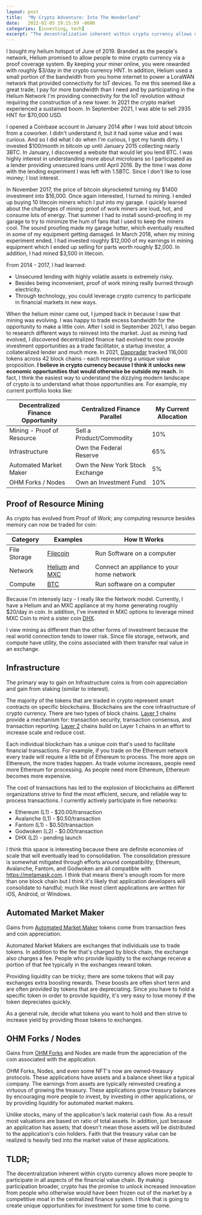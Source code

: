 ```yaml
---
layout: post
title:  "My Crypto Adventure: Into The Wonderland"
date:   2022-02-05 19:15:59 -0600
categories: [investing, tech]
excerpt: "The decentralization inherent within crypto currency allows more people to participate in all aspects of the financial value chain.  By making participation broader, crypto has the promise to unlock increased innovation from people who otherwise would have been frozen out of the market by a competitive moat in the centralized finance system.  I think that is going to create unique opportunities for investment for some time to come."
---
```

I bought my helium hotspot of June of 2019.  Branded as the people's network, Helium promised to allow people to mine crypto currency via a proof coverage system.  By keeping your miner online, you were rewarded with roughly $3/day in the crypto currency HNT.  In addition, Helium used a small portion of the bandwidth from you home internet to power a LoraWAN network that provided connectivity for IoT devices.  To me this seemed like a great trade; I pay for more bandwidth than I need and by participating in the Helium Network I'm providing connectivity for the IoT revolution without requiring the construction of a new tower.  In 2021 the crypto market experienced a sustained boom.  In September 2021, I was able to sell 2935 HNT for $70,000 USD.  

I opened a Coinbase account in January 2014 after I was told about bitcoin from a coworker.  I didn't understand it, but it had some value and I was curious.  And so I did what I do when I'm curious, I got my hands dirty.  I invested $100/month in bitcoin up until January 2015 collecting nearly 3BTC.  In January, I discovered a website that would let you lend BTC.  I was highly interest in understanding more about microloans so I participated as a lender providing unsecured loans until April 2016.  By the time I was done with the lending experiment I was left with 1.5BTC.  Since I don't like to lose money; I lost interest.  

In November 2017, the price of bitcoin skyrocketed turning my $1400 investment into $16,000.  Once again interested, I turned to mining.  I ended up buying 10 litecoin miners which I put into my garage.  I quickly learned about the challenges of mining: proof of work miners are loud, hot, and consume lots of energy.  That summer I had to install sound-proofing in my garage to try to minimize the hum of fans that I used to keep the miners cool.  The sound proofing made my garage hotter, which eventually resulted in some of my equipment getting damaged.  In March 2018, when my mining experiment ended, I had invested roughly $12,000 of my earnings in mining equipment which I ended up selling for parts worth roughly $2,000.  In addition, I had mined $3,500 in litecoin.

From 2014 - 2017, I had learned:
- Unsecured lending with highly volatile assets is extremely risky.
- Besides being inconvenient, proof of work mining really burned through electricity.
- Through technology, you could leverage crypto currency to participate in financial markets in new ways.

When the helium miner came out, I jumped back in because I saw that mining was evolving.  I was happy to trade excess bandwidth for the opportunity to make a little coin.  After I sold in September 2021, I also began to research different ways to reinvest into the market.  Just as mining had evolved, I discovered decentralized finance had evolved to now provide investment opportunities as a trade facilitator, a startup investor, a collateralized lender and much more.  In 2021, [Dappradar](https://dappradar.com/blog/category/reports) tracked 116,000 tokens across 42 block chains - each representing a unique value proposition.  **I believe in crypto currency because I think it unlocks new economic opportunities that would otherwise be outside my reach.**  In fact, I think the easiest way to understand the dizzying modern landscape of crypto is to understand what those opportunities are.  For example, my current portfolio looks like:

| Decentralized Finance Opportunity | Centralized Finance Parallel | My Current Allocation |
| --- | --- | --- |
| Mining - Proof of Resource | Sell a Product/Commodity | 10% |
| Infrastructure | Own the Federal Reserve |  65% |
| Automated Market Maker | Own the New York Stock Exchange | 5% |
| OHM Forks / Nodes | Own an Investment Fund | 10% |

## Proof of Resource Mining
As crypto has evolved from Proof of Work; any computing resource besides memory can now be traded for coin:

| Category | Examples | How It Works |
| --- | --- | --- |
| File Storage | [Filecoin](https://www.coingecko.com/en/coins/filecoin) | Run Software on a computer |
| Network | [Helium](https://www.coingecko.com/en/coins/helium) and [MXC](https://www.coingecko.com/en/coins/mxc) | Connect an appliance to your home network |
| Compute | [BTC](https://www.coingecko.com/en/coins/bitcoin) | Run software on a computer |

Because I'm intensely lazy - I really like the Network model.  Currently, I have a Helium and an MXC appliance at my home generating roughly $20/day in coin.  In addition, I've invested in MXC options to leverage mined MXC Coin to mint a sister coin [DHX](https://www.coingecko.com/en/coins/datahighway).

I view mining as different than the other forms of investment because the real world connection tends to lower risk.  Since file storage, network, and compute have utility, the coins associated with them transfer real value in an exchange.  

## Infrastructure
The primary way to gain on Infrastructure coins is from coin appreciation and gain from staking (similar to interest).

The majority of the tokens that are traded in crypto represent smart contracts on specific blockchains.  Blockchains are the core infrastructure of crypto currency.  There are two types of block chains.  [Layer 1](https://www.binance.com/en/blog/fiat/layer-1-blockchain-tokens-everything-you-need-to-know-421499824684903155) chains provide a mechanism for: transaction security, transaction consensus, and transaction reporting.  [Layer 2](https://learn.bybit.com/blockchain/blockchain-layer-1-vs-layer-2) chains build on Layer 1 chains in an effort to increase scale and reduce cost.  

Each individual blockchain has a unique coin that's used to facilitate financial transactions.  For example, if you trade on the Ethereum network every trade will require a little bit of Ethereum to process.  The more apps on Ethereum, the more trades happen.  As trade volume increases, people need more Ethereum for processing.  As people need more Ethereum, Ethereum becomes more expensive.  

The cost of transactions has led to the explosion of blockchains as different organizations strive to find the most efficient, secure, and reliable way to process transactions.  I currently actively participate in five networks:
- Ethereum (L1) - $20.00/transaction
- Avalanche (L1) - $0.50/transaction
- Fantom (L1) - $0.50/transaction
- Godwoken (L2) - $0.00/transaction
- DHX (L2) - pending launch

I think this space is interesting because there are definite economies of scale that will eventually lead to consolidation.  The consolidation pressure is somewhat mitigated through efforts around compatibility; Ethereum, Avalanche, Fantom, and Godwoken are all compatible with <https://metamask.com>.  I think that means there's enough room for more than one block chain but I think it's likely that application developers will consolidate to handful; much like most client applications are written for iOS, Android, or Windows.

## Automated Market Maker
Gains from [Automated Market Maker](https://www.coingecko.com/en/categories/automated-market-maker-amm) tokens come from transaction fees and coin appreciation.

Automated Market Makers are exchanges that individuals use to trade tokens.  In addition to the fee that's charged by block chain, the exchange also charges a fee.  People who provide liquidity to the exchange receive a portion of that fee typically in the exchanges reward token.  

Providing liquidity can be tricky; there are some tokens that will pay exchanges extra boosting rewards.  These boosts are often short term and are often provided by tokens that are depreciating.  Since you have to hold a specific token in order to provide liquidity, it's very easy to lose money if the token depreciates quickly.

As a general rule, decide what tokens you want to hold and then strive to increase yield by providing those tokens to exchanges.

## OHM Forks / Nodes
Gains from [OHM Forks](https://www.coingecko.com/en/categories/ohm-fork) and Nodes are made from the appreciation of the coin associated with the application.

OHM Forks, Nodes, and even some NFT's now are owned-treasury protocols.  These applications have assets and a balance sheet like a typical company.  The earnings from assets are typically reinvested creating a virtuous of growing the treasury.  These applications grow treasury balances by encouraging more people to invest, by investing in other applications, or by providing liquidity for automated market makers. 

Unlike stocks, many of the application's lack material cash flow.  As a result most valuations are based on ratio of total assets.  In addition, just because an application has assets; that doesn't mean those assets will be distributed to the application's coin holders.  Faith that the treasury value can be realized is heavily tied into the market value of these applications.

## TLDR;
The decentralization inherent within crypto currency allows more people to participate in all aspects of the financial value chain.  By making participation broader, crypto has the promise to unlock increased innovation from people who otherwise would have been frozen out of the market by a competitive moat in the centralized finance system.  I think that is going to create unique opportunities for investment for some time to come.